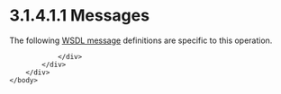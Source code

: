 <html dir="LTR" xmlns:mshelp="http://msdn.microsoft.com/mshelp" xmlns:ddue="http://ddue.schemas.microsoft.com/authoring/2003/5" xmlns:xlink="http://www.w3.org/1999/xlink" xmlns:tool="http://www.microsoft.com/tooltip">
    <head>
        <meta http-equiv="Content-Type" content="text/html; CHARSET=utf-8"></meta>
        <meta name="save" content="history"></meta>
        <title>3.1.4.1.1 Messages</title>
        <xml>
            <mshelp:toctitle title="3.1.4.1.1 Messages"></mshelp:toctitle>
            <mshelp:rltitle title="[MS-SSAS]: Messages"></mshelp:rltitle>
            <mshelp:keyword index="A" term="985d08d5-8ce1-4eff-bd9e-735996227754"></mshelp:keyword>
            <mshelp:attr name="DCSext.ContentType" value="open specification"></mshelp:attr>
            <mshelp:attr name="AssetID" value="985d08d5-8ce1-4eff-bd9e-735996227754"></mshelp:attr>
            <mshelp:attr name="TopicType" value="kbRef"></mshelp:attr>
            <mshelp:attr name="DCSext.Title" value="[MS-SSAS]: Messages" />
        </xml>
    </head>
    <body>
        <div id="header">
            <h1 class="heading">3.1.4.1.1 Messages</h1>
        </div>
        <div id="mainSection">
            <div id="mainBody">
                <div id="allHistory" class="saveHistory"></div>
                <div id="sectionSection0" class="section" name="collapseableSection">
                    

<p>The following <a href="8676f5ce-62d4-4244-a326-634bfed4aba4.htm#gt_d5ccdf11-3f53-4118-a845-dfaca61838fb">WSDL message</a> definitions
are specific to this operation.</p>


                </div>
            </div>
        </div>
    </body>
</html>